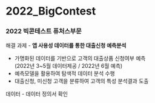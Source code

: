 # 2022_BigContest
### 2022 빅콘테스트 퓨처스부문    
  
해결 과제 - **앱 사용성 데이터를 통한 대출신청 예측분석**  
* 가명화된 데이터를 기반으로 고객의 대출상품 신청여부 예측  
  (2022년 3~5월 데이터제공 / 2022년 6월 예측)
* 예측모델을 활용하여 탐색적 데이터 분석 수행
* 대출신청, 미신청 고객을 분류하여 고객의 특성 분석결과 도출
  
데이터 - 데이터 정의서 확인


   
